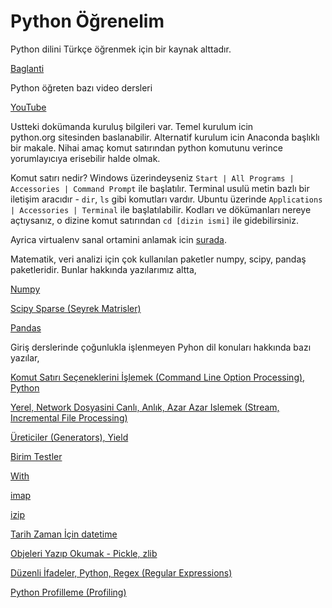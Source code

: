 # Python Öğrenelim

Python dilini Türkçe öğrenmek için bir kaynak alttadır.

[Baglanti](https://belgeler.yazbel.com/python-istihza.pdf)

Python öğreten bazı video dersleri

[YouTube](https://www.youtube.com/watch?v=CF8C5gOZaws&list=PLP6Cnd5VHAi5M0NvHDfsQaokaw_4kPAEu)

Ustteki dokümanda kuruluş bilgileri var. Temel kurulum icin python.org sitesinden baslanabilir. Alternatif kurulum icin Anaconda başlıklı bir makale. Nihai amaç komut satırından python komutunu verince yorumlayıcıya erisebilir halde olmak.

Komut satırı nedir? Windows üzerindeyseniz `Start | All Programs |
Accessories | Command Prompt` ile başlatılır. Terminal usulü metin
bazlı bir iletişim aracıdır - `dir`, `ls` gibi komutları
vardır. Ubuntu üzerinde `Applications | Accessories | Terminal` ile
başlatılabilir. Kodları ve dökümanları nereye açtıysanız, o dizine
komut satırından `cd [dizin ismi]` ile gidebilirsiniz.

Ayrica virtualenv sanal ortamini anlamak icin
[surada](../../2018/08/virtualenv-python-izole-sanal-calsma.md).

Matematik, veri analizi için çok kullanılan paketler numpy, scipy,
pandaş paketleridir. Bunlar hakkında yazılarımız altta,

[Numpy](../../2016/10/numpy.md)

[Scipy Sparse (Seyrek Matrisler)](../../2016/04/scipy-seyrek-matrisler-sparse-matrices.md)

[Pandas](../../2016/08/pandas.md)

Giriş derslerinde çoğunlukla işlenmeyen Pyhon dil konuları hakkında bazı yazılar,

[Komut Satırı Seçeneklerini İşlemek (Command Line Option Processing), Python](../../2018/08/komut-satr-seceneklerini-islemek.md)

[Yerel, Network Dosyasini Canlı, Anlık, Azar Azar Islemek (Stream, Incremental File Processing)](../../2018/08/canl-aks-anlk-azar-azar-islem-stream.md)

[Üreticiler (Generators), Yield](../../2011/02/fonksiyon-gezmek-ve-yield.md)

[Birim Testler](../../2016/05/birim-testleri-taklitlemek-mocking-ve.md)

[With](../../2013/01/python-with-komutu-contextmanager.md)

[imap](../../2011/02/imap.md)

[izip](../../2010/06/izip.md)

[Tarih Zaman İçin datetime](../../2016/06/datetime.md)

[Objeleri Yazıp Okumak - Pickle, zlib](../../2010/10/objeleri-yazip-okumak-pickle.md)

[Düzenli İfadeler, Python, Regex (Regular Expressions)](../.././2016/02/duzenli-ifadeler-python-regex-regular.md)

[Python Profilleme (Profiling)](python-profilleme-profiling.md)



